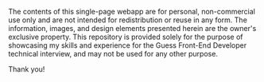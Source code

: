 The contents of this single-page webapp are for personal, non-commercial use only and are not intended for redistribution or reuse in any form. The information, images, and design elements presented herein are the owner's exclusive property. This repository is provided solely for the purpose of showcasing my skills and experience for the Guess Front-End Developer technical interview, and may not be used for any other purpose.

Thank you!
